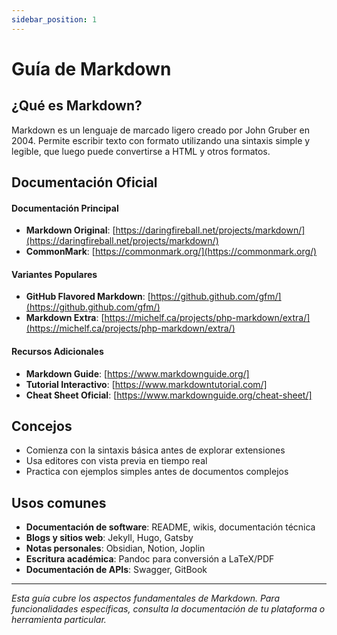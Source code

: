 ```yaml
---
sidebar_position: 1
---
```


# Guía de Markdown

## ¿Qué es Markdown?

Markdown es un lenguaje de marcado ligero creado por John Gruber en 2004. Permite escribir texto con formato utilizando una sintaxis simple y legible, que luego puede convertirse a HTML y otros formatos.

## Documentación Oficial

#### Documentación Principal

- **Markdown Original**: [https://daringfireball.net/projects/markdown/](https://daringfireball.net/projects/markdown/)
- **CommonMark**: [https://commonmark.org/](https://commonmark.org/)

#### Variantes Populares

- **GitHub Flavored Markdown**: [https://github.github.com/gfm/](https://github.github.com/gfm/)
- **Markdown Extra**: [https://michelf.ca/projects/php-markdown/extra/](https://michelf.ca/projects/php-markdown/extra/)

#### Recursos Adicionales

- **Markdown Guide**: [https://www.markdownguide.org/]
- **Tutorial Interactivo**: [https://www.markdowntutorial.com/]
- **Cheat Sheet Oficial**: [https://www.markdownguide.org/cheat-sheet/]

## Concejos

- Comienza con la sintaxis básica antes de explorar extensiones
- Usa editores con vista previa en tiempo real
- Practica con ejemplos simples antes de documentos complejos

## Usos comunes

- **Documentación de software**: README, wikis, documentación técnica
- **Blogs y sitios web**: Jekyll, Hugo, Gatsby
- **Notas personales**: Obsidian, Notion, Joplin
- **Escritura académica**: Pandoc para conversión a LaTeX/PDF
- **Documentación de APIs**: Swagger, GitBook

---

_Esta guía cubre los aspectos fundamentales de Markdown. Para funcionalidades específicas, consulta la documentación de tu plataforma o herramienta particular._

<!-- ////////////////////////////////// -->
<!-- External Aseets Links // FootNotes -->
<!-- ////////////////////////////////// -->

[https://www.markdownguide.org/cheat-sheet/]: https://www.markdownguide.org/cheat-sheet/
[https://www.markdowntutorial.com/]: https://www.markdowntutorial.com/
[https://www.markdownguide.org/]: https://www.markdownguide.org/

<!-- footnotes -->
